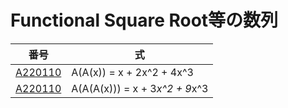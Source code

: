 # Functional Square Root等の数列



| 番号 | 式 | 
|----- | ----- | 
| [A220110](https://oeis.org/A220110) |  A(A(x)) = x + 2x^2 + 4x^3  |
| [A220110](https://oeis.org/A220288) |  A(A(A(x))) = x + 3*x^2 + 9*x^3 |
